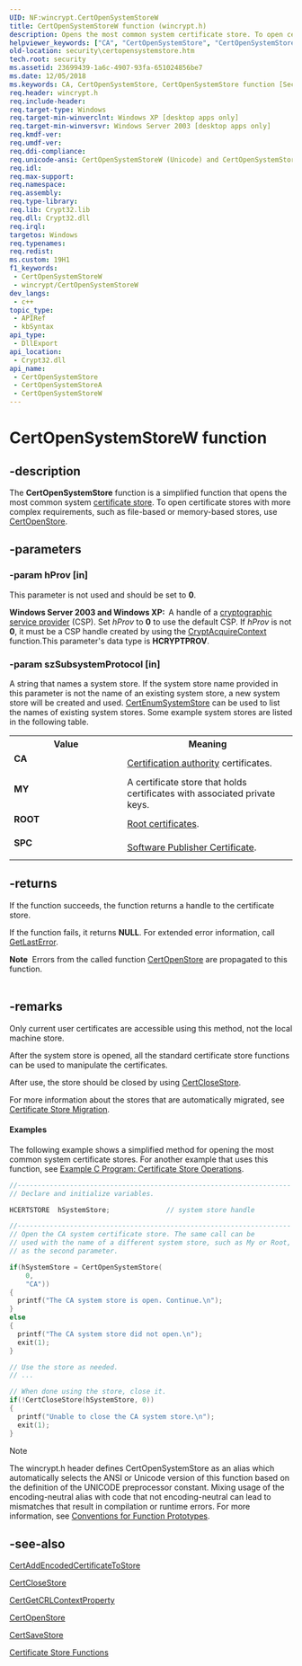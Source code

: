 ```yaml
---
UID: NF:wincrypt.CertOpenSystemStoreW
title: CertOpenSystemStoreW function (wincrypt.h)
description: Opens the most common system certificate store. To open certificate stores with more complex requirements, such as file-based or memory-based stores, use CertOpenStore. (Unicode)
helpviewer_keywords: ["CA", "CertOpenSystemStore", "CertOpenSystemStore function [Security]", "CertOpenSystemStoreW", "MY", "ROOT", "SPC", "_crypto2_certopensystemstore", "security.certopensystemstore", "wincrypt/CertOpenSystemStore", "wincrypt/CertOpenSystemStoreW"]
old-location: security\certopensystemstore.htm
tech.root: security
ms.assetid: 23699439-1a6c-4907-93fa-651024856be7
ms.date: 12/05/2018
ms.keywords: CA, CertOpenSystemStore, CertOpenSystemStore function [Security], CertOpenSystemStoreA, CertOpenSystemStoreW, MY, ROOT, SPC, _crypto2_certopensystemstore, security.certopensystemstore, wincrypt/CertOpenSystemStore, wincrypt/CertOpenSystemStoreA, wincrypt/CertOpenSystemStoreW
req.header: wincrypt.h
req.include-header: 
req.target-type: Windows
req.target-min-winverclnt: Windows XP [desktop apps only]
req.target-min-winversvr: Windows Server 2003 [desktop apps only]
req.kmdf-ver: 
req.umdf-ver: 
req.ddi-compliance: 
req.unicode-ansi: CertOpenSystemStoreW (Unicode) and CertOpenSystemStoreA (ANSI)
req.idl: 
req.max-support: 
req.namespace: 
req.assembly: 
req.type-library: 
req.lib: Crypt32.lib
req.dll: Crypt32.dll
req.irql: 
targetos: Windows
req.typenames: 
req.redist: 
ms.custom: 19H1
f1_keywords:
 - CertOpenSystemStoreW
 - wincrypt/CertOpenSystemStoreW
dev_langs:
 - c++
topic_type:
 - APIRef
 - kbSyntax
api_type:
 - DllExport
api_location:
 - Crypt32.dll
api_name:
 - CertOpenSystemStore
 - CertOpenSystemStoreA
 - CertOpenSystemStoreW
---
```


# CertOpenSystemStoreW function


## -description

The <b>CertOpenSystemStore</b> function is a simplified function that opens the most common system <a href="/windows/desktop/SecGloss/c-gly">certificate store</a>. To open certificate stores with more complex requirements, such as file-based or memory-based stores, use <a href="/windows/desktop/api/wincrypt/nf-wincrypt-certopenstore">CertOpenStore</a>.

## -parameters

### -param hProv [in]

This parameter is not used and should be set to <b>0</b>.

<b>Windows Server 2003 and Windows XP:  </b>A handle of a <a href="/windows/desktop/SecGloss/c-gly">cryptographic service provider</a> (CSP). Set <i>hProv</i> to <b>0</b> to use the default CSP. If <i>hProv</i> is not <b>0</b>, it must be a CSP handle created by using the <a href="/windows/desktop/api/wincrypt/nf-wincrypt-cryptacquirecontexta">CryptAcquireContext</a> function.This parameter's data type is <b>HCRYPTPROV</b>.

### -param szSubsystemProtocol [in]

A string that names a system store. If the system store name provided in this parameter is not the name of an existing system store, a new system store will be created and used. <a href="/windows/desktop/api/wincrypt/nf-wincrypt-certenumsystemstore">CertEnumSystemStore</a> can be used to list the names of existing system stores. Some example system stores are listed in the following table.

<table>
<tr>
<th>Value</th>
<th>Meaning</th>
</tr>
<tr>
<td width="40%"><a id="CA"></a><a id="ca"></a><dl>
<dt><b>CA</b></dt>
</dl>
</td>
<td width="60%">
<a href="/windows/desktop/SecGloss/c-gly">Certification authority</a> certificates.

</td>
</tr>
<tr>
<td width="40%"><a id="MY"></a><a id="my"></a><dl>
<dt><b>MY</b></dt>
</dl>
</td>
<td width="60%">
A certificate store that holds certificates with associated private keys.

</td>
</tr>
<tr>
<td width="40%"><a id="ROOT"></a><a id="root"></a><dl>
<dt><b>ROOT</b></dt>
</dl>
</td>
<td width="60%">
<a href="/windows/desktop/SecGloss/r-gly">Root certificates</a>.

</td>
</tr>
<tr>
<td width="40%"><a id="SPC"></a><a id="spc"></a><dl>
<dt><b>SPC</b></dt>
</dl>
</td>
<td width="60%">
<a href="/windows/desktop/SecGloss/s-gly">Software Publisher Certificate</a>.

</td>
</tr>
</table>

## -returns

If the function succeeds, the function returns a handle to the certificate store.

If the function fails, it returns <b>NULL</b>. For extended error information, call <a href="/windows/desktop/api/errhandlingapi/nf-errhandlingapi-getlasterror">GetLastError</a>.

<div class="alert"><b>Note</b>  Errors from the called function <a href="/windows/desktop/api/wincrypt/nf-wincrypt-certopenstore">CertOpenStore</a> are propagated to this function.</div>
<div> </div>

## -remarks

Only current user certificates are accessible using this method, not the local machine store.

After the system store is opened, all the standard certificate store functions can be used to manipulate the certificates.

After use, the store should be closed by using <a href="/windows/desktop/api/wincrypt/nf-wincrypt-certclosestore">CertCloseStore</a>.

For more information about the stores that are automatically migrated, see <a href="/windows/desktop/SecCrypto/certificate-store-migration">Certificate Store Migration</a>.


#### Examples

The following example shows a simplified method for opening the most common system certificate stores. For another example that uses this function, see <a href="/windows/desktop/SecCrypto/example-c-program-certificate-store-operations">Example C Program: Certificate Store Operations</a>.


```cpp
//--------------------------------------------------------------------
// Declare and initialize variables.

HCERTSTORE  hSystemStore;              // system store handle

//--------------------------------------------------------------------
// Open the CA system certificate store. The same call can be
// used with the name of a different system store, such as My or Root,
// as the second parameter.

if(hSystemStore = CertOpenSystemStore(
    0,
    "CA"))
{
  printf("The CA system store is open. Continue.\n");
}
else
{
  printf("The CA system store did not open.\n");
  exit(1);
}

// Use the store as needed.
// ...

// When done using the store, close it.
if(!CertCloseStore(hSystemStore, 0))
{
  printf("Unable to close the CA system store.\n");
  exit(1);
}
```






> [!NOTE]
> The wincrypt.h header defines CertOpenSystemStore as an alias which automatically selects the ANSI or Unicode version of this function based on the definition of the UNICODE preprocessor constant. Mixing usage of the encoding-neutral alias with code that not encoding-neutral can lead to mismatches that result in compilation or runtime errors. For more information, see [Conventions for Function Prototypes](/windows/win32/intl/conventions-for-function-prototypes).

## -see-also

<a href="/windows/desktop/api/wincrypt/nf-wincrypt-certaddencodedcertificatetostore">CertAddEncodedCertificateToStore</a>



<a href="/windows/desktop/api/wincrypt/nf-wincrypt-certclosestore">CertCloseStore</a>



<a href="/windows/desktop/api/wincrypt/nf-wincrypt-certgetcrlcontextproperty">CertGetCRLContextProperty</a>



<a href="/windows/desktop/api/wincrypt/nf-wincrypt-certopenstore">CertOpenStore</a>



<a href="/windows/desktop/api/wincrypt/nf-wincrypt-certsavestore">CertSaveStore</a>



<a href="/windows/desktop/SecCrypto/cryptography-functions">Certificate Store Functions</a>
